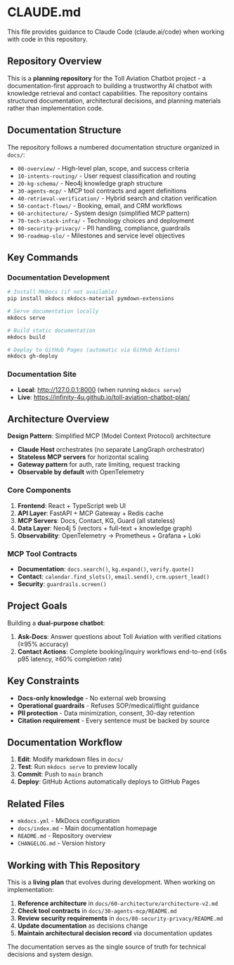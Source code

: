 # CLAUDE.md

This file provides guidance to Claude Code (claude.ai/code) when working with code in this repository.

## Repository Overview

This is a **planning repository** for the Toll Aviation Chatbot project - a documentation-first approach to building a trustworthy AI chatbot with knowledge retrieval and contact capabilities. The repository contains structured documentation, architectural decisions, and planning materials rather than implementation code.

## Documentation Structure

The repository follows a numbered documentation structure organized in `docs/`:

- `00-overview/` - High-level plan, scope, and success criteria
- `10-intents-routing/` - User request classification and routing
- `20-kg-schema/` - Neo4j knowledge graph structure
- `30-agents-mcp/` - MCP tool contracts and agent definitions  
- `40-retrieval-verification/` - Hybrid search and citation verification
- `50-contact-flows/` - Booking, email, and CRM workflows
- `60-architecture/` - System design (simplified MCP pattern)
- `70-tech-stack-infra/` - Technology choices and deployment
- `80-security-privacy/` - PII handling, compliance, guardrails
- `90-roadmap-slo/` - Milestones and service level objectives

## Key Commands

### Documentation Development
```bash
# Install MkDocs (if not available)
pip install mkdocs mkdocs-material pymdown-extensions

# Serve documentation locally
mkdocs serve

# Build static documentation
mkdocs build

# Deploy to GitHub Pages (automatic via GitHub Actions)
mkdocs gh-deploy
```

### Documentation Site
- **Local**: http://127.0.0.1:8000 (when running `mkdocs serve`)
- **Live**: https://infinity-4u.github.io/toll-aviation-chatbot-plan/

## Architecture Overview

**Design Pattern**: Simplified MCP (Model Context Protocol) architecture
- **Claude Host** orchestrates (no separate LangGraph orchestrator)
- **Stateless MCP servers** for horizontal scaling
- **Gateway pattern** for auth, rate limiting, request tracking
- **Observable by default** with OpenTelemetry

### Core Components
1. **Frontend**: React + TypeScript web UI
2. **API Layer**: FastAPI + MCP Gateway + Redis cache
3. **MCP Servers**: Docs, Contact, KG, Guard (all stateless)
4. **Data Layer**: Neo4j 5 (vectors + full-text + knowledge graph)
5. **Observability**: OpenTelemetry → Prometheus + Grafana + Loki

### MCP Tool Contracts
- **Documentation**: `docs.search()`, `kg.expand()`, `verify.quote()`
- **Contact**: `calendar.find_slots()`, `email.send()`, `crm.upsert_lead()`
- **Security**: `guardrails.screen()`

## Project Goals

Building a **dual-purpose chatbot**:
1. **Ask-Docs**: Answer questions about Toll Aviation with verified citations (≥95% accuracy)
2. **Contact Actions**: Complete booking/inquiry workflows end-to-end (≤6s p95 latency, ≥60% completion rate)

## Key Constraints

- **Docs-only knowledge** - No external web browsing
- **Operational guardrails** - Refuses SOP/medical/flight guidance
- **PII protection** - Data minimization, consent, 30-day retention
- **Citation requirement** - Every sentence must be backed by source

## Documentation Workflow

1. **Edit**: Modify markdown files in `docs/`
2. **Test**: Run `mkdocs serve` to preview locally
3. **Commit**: Push to `main` branch
4. **Deploy**: GitHub Actions automatically deploys to GitHub Pages

## Related Files

- `mkdocs.yml` - MkDocs configuration
- `docs/index.md` - Main documentation homepage
- `README.md` - Repository overview
- `CHANGELOG.md` - Version history

## Working with This Repository

This is a **living plan** that evolves during development. When working on implementation:

1. **Reference architecture** in `docs/60-architecture/architecture-v2.md`
2. **Check tool contracts** in `docs/30-agents-mcp/README.md` 
3. **Review security requirements** in `docs/80-security-privacy/README.md`
4. **Update documentation** as decisions change
5. **Maintain architectural decision record** via documentation updates

The documentation serves as the single source of truth for technical decisions and system design.